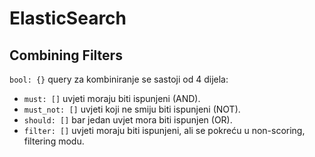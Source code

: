 # ElasticSearch

## Combining Filters
`bool: {}` query za kombiniranje se sastoji od 4 dijela:
  * `must: []` uvjeti moraju biti ispunjeni (AND).
  * `must_not: []` uvjeti koji ne smiju biti ispunjeni (NOT).
  * `should: []` bar jedan uvjet mora biti ispunjen (OR).
  * `filter: []` uvjeti moraju biti ispunjeni, ali se pokreću u non-scoring, filtering modu.
